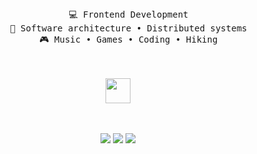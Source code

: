 <div align="center">
<br><br>
<pre>
    💻 Frontend Development
    📖 Software architecture • Distributed systems
    🎮 Music • Games • Coding • Hiking
</pre>
<br><br>
<img src="https://raw.githubusercontent.com/innng/innng/master/assets/kyubey.gif" height="40" />
<br><br><br>
    
[![](https://img.shields.io/badge/linkedin-0a66c2)]([http://linkedin.com/in/ingridrosselis](https://www.linkedin.com/in/zanth%C3%A9-pretorius-016768210/))
[![](https://img.shields.io/badge/gmail-6364ff)](zanthe.pretorius@gmail.com)
[![](https://img.shields.io/badge/hashnode-69899c)]([https://enka.network/u/Inng/1A4HU1/10000069/1985924/](https://hashnode.com/@zp)https://hashnode.com/@zp)
</div>
